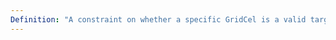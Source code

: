 ```yaml
---
Definition: "A constraint on whether a specific GridCel is a valid target for a given action"
---
```


